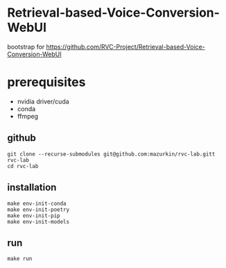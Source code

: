 # Retrieval-based-Voice-Conversion-WebUI

bootstrap for https://github.com/RVC-Project/Retrieval-based-Voice-Conversion-WebUI

# prerequisites

- nvidia driver/cuda
- conda
- ffmpeg

## github

    git clone --recurse-submodules git@github.com:mazurkin/rvc-lab.gitt rvc-lab
    cd rvc-lab

## installation

    make env-init-conda
    make env-init-poetry
    make env-init-pip
    make env-init-models

## run

    make run
